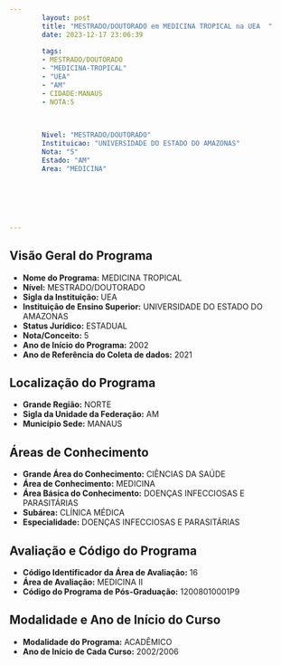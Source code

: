 ```yaml
---
        layout: post
        title: "MESTRADO/DOUTORADO em MEDICINA TROPICAL na UEA  "
        date: 2023-12-17 23:06:39
     
        tags:
        - MESTRADO/DOUTORADO
        - "MEDICINA-TROPICAL"
        - "UEA"
        - "AM"
        - CIDADE:MANAUS
        - NOTA:5
        
       

        Nivel: "MESTRADO/DOUTORADO"
        Instituicao: "UNIVERSIDADE DO ESTADO DO AMAZONAS"
        Nota: "5"
        Estado: "AM"
        Area: "MEDICINA"
        
        
        
        
        
        
---
```

## Visão Geral do Programa
- **Nome do Programa:** MEDICINA TROPICAL
- **Nível:** MESTRADO/DOUTORADO
- **Sigla da Instituição:** UEA
- **Instituição de Ensino Superior:** UNIVERSIDADE DO ESTADO DO AMAZONAS
- **Status Jurídico:** ESTADUAL
- **Nota/Conceito:** 5
- **Ano de Início do Programa:** 2002
- **Ano de Referência do Coleta de dados:** 2021

## Localização do Programa
- **Grande Região:** NORTE
- **Sigla da Unidade da Federação:** AM
- **Município Sede:** MANAUS

## Áreas de Conhecimento
- **Grande Área do Conhecimento:** CIÊNCIAS DA SAÚDE
- **Área de Conhecimento:** MEDICINA
- **Área Básica do Conhecimento:** DOENÇAS INFECCIOSAS E PARASITÁRIAS
- **Subárea:** CLÍNICA MÉDICA
- **Especialidade:** DOENÇAS INFECCIOSAS E PARASITÁRIAS

## Avaliação e Código do Programa
- **Código Identificador da Área de Avaliação:** 16
- **Área de Avaliação:** MEDICINA II
- **Código do Programa de Pós-Graduação:** 12008010001P9


## Modalidade e Ano de Início do Curso
- **Modalidade do Programa:** ACADÊMICO
- **Ano de Início de Cada Curso:** 2002/2006
